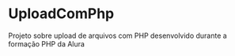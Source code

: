 # UploadComPhp
 Projeto sobre upload de arquivos com PHP desenvolvido durante a formação PHP da Alura
